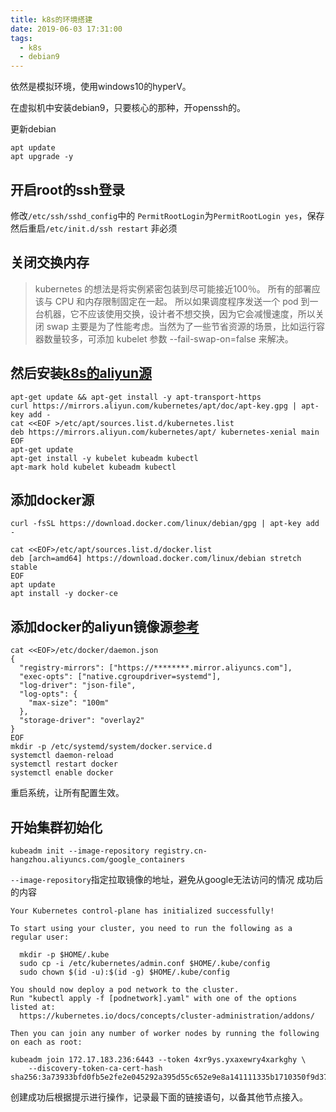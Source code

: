 ```yaml
---
title: k8s的环境搭建
date: 2019-06-03 17:31:00
tags:
  - k8s
  - debian9
---
```


依然是模拟环境，使用windows10的hyperV。

在虚拟机中安装debian9，只要核心的那种，开openssh的。

更新debian
```shell
apt update
apt upgrade -y
```

## 开启root的ssh登录

修改`/etc/ssh/sshd_config`中的 `PermitRootLogin`为`PermitRootLogin yes`，保存
然后重启`/etc/init.d/ssh restart`
非必须

## 关闭交换内存
>kubernetes 的想法是将实例紧密包装到尽可能接近100％。 所有的部署应该与 CPU 和内存限制固定在一起。 所以如果调度程序发送一个 pod 到一台机器，它不应该使用交换，设计者不想交换，因为它会减慢速度，所以关闭 swap 主要是为了性能考虑。当然为了一些节省资源的场景，比如运行容器数量较多，可添加 kubelet 参数 --fail-swap-on=false 来解决。

## 然后安装[k8s的aliyun源](https://opsx.alibaba.com/mirror?lang=zh-CN)
```shell
apt-get update && apt-get install -y apt-transport-https
curl https://mirrors.aliyun.com/kubernetes/apt/doc/apt-key.gpg | apt-key add - 
cat <<EOF >/etc/apt/sources.list.d/kubernetes.list
deb https://mirrors.aliyun.com/kubernetes/apt/ kubernetes-xenial main
EOF  
apt-get update
apt-get install -y kubelet kubeadm kubectl
apt-mark hold kubelet kubeadm kubectl
```

## 添加docker源

```shell
curl -fsSL https://download.docker.com/linux/debian/gpg | apt-key add -

cat <<EOF>/etc/apt/sources.list.d/docker.list
deb [arch=amd64] https://download.docker.com/linux/debian stretch stable
EOF
apt update
apt install -y docker-ce
```

## 添加docker的aliyun镜像源[参考](https://kubernetes.io/docs/setup/cri/)
```shell
cat <<EOF>/etc/docker/daemon.json
{
  "registry-mirrors": ["https://********.mirror.aliyuncs.com"],
  "exec-opts": ["native.cgroupdriver=systemd"],
  "log-driver": "json-file",
  "log-opts": {
    "max-size": "100m"
  },
  "storage-driver": "overlay2"
}
EOF
mkdir -p /etc/systemd/system/docker.service.d
systemctl daemon-reload
systemctl restart docker
systemctl enable docker
```

重启系统，让所有配置生效。

## 开始集群初始化
```shell
kubeadm init --image-repository registry.cn-hangzhou.aliyuncs.com/google_containers
```
`--image-repository`指定拉取镜像的地址，避免从google无法访问的情况
成功后的内容
```shell
Your Kubernetes control-plane has initialized successfully!

To start using your cluster, you need to run the following as a regular user:

  mkdir -p $HOME/.kube
  sudo cp -i /etc/kubernetes/admin.conf $HOME/.kube/config
  sudo chown $(id -u):$(id -g) $HOME/.kube/config

You should now deploy a pod network to the cluster.
Run "kubectl apply -f [podnetwork].yaml" with one of the options listed at:
  https://kubernetes.io/docs/concepts/cluster-administration/addons/

Then you can join any number of worker nodes by running the following on each as root:

kubeadm join 172.17.183.236:6443 --token 4xr9ys.yxaxewry4xarkghy \
    --discovery-token-ca-cert-hash sha256:3a73933bfd0fb5e2fe2e045292a395d55c652e9e8a141111335b1710350f9d37

```


创建成功后根据提示进行操作，记录最下面的链接语句，以备其他节点接入。